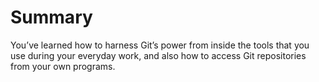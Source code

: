 # Summary
You’ve learned how to harness Git’s power from inside the tools that you use during your everyday
work, and also how to access Git repositories from your own programs.
